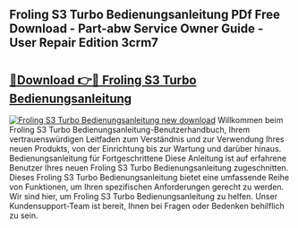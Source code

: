 ## Froling S3 Turbo Bedienungsanleitung PDf Free Download - Part-abw Service Owner Guide - User Repair Edition 3crm7

# <h2><a href="http://df2ivr.blite.top/?on=Froling+S3+Turbo+Bedienungsanleitung">🔗Download 👉🔴 Froling S3 Turbo Bedienungsanleitung</a></h2>

[![Froling S3 Turbo Bedienungsanleitung new download](https://i.imgur.com/lujVjoI.png)](http://df2ivr.blite.top/?on=Froling+S3+Turbo+Bedienungsanleitung)
Willkommen beim Froling S3 Turbo Bedienungsanleitung-Benutzerhandbuch, Ihrem vertrauenswürdigen Leitfaden zum Verständnis und zur Verwendung Ihres neuen Produkts, von der Einrichtung bis zur Wartung und darüber hinaus. Bedienungsanleitung für Fortgeschrittene Diese Anleitung ist auf erfahrene Benutzer Ihres neuen Froling S3 Turbo Bedienungsanleitung zugeschnitten. Dieses Froling S3 Turbo Bedienungsanleitung bietet eine umfassende Reihe von Funktionen, um Ihren spezifischen Anforderungen gerecht zu werden. Wir sind hier, um Froling S3 Turbo Bedienungsanleitung zu helfen. Unser Kundensupport-Team ist bereit, Ihnen bei Fragen oder Bedenken behilflich zu sein.
